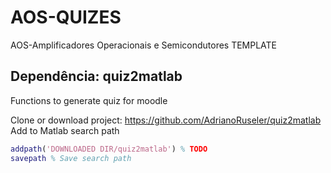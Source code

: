 # AOS-QUIZES
AOS-Amplificadores Operacionais e Semicondutores TEMPLATE

## Dependência: quiz2matlab
Functions to generate quiz for moodle

Clone or download project: https://github.com/AdrianoRuseler/quiz2matlab
Add to Matlab search path
```matlab
addpath('DOWNLOADED DIR/quiz2matlab') % TODO
savepath % Save search path
```
